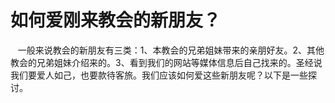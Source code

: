 # 如何爱刚来教会的新朋友？



<p>&nbsp; &nbsp;一般来说教会的新朋友有三类：1、本教会的兄弟姐妹带来的亲朋好友。2、其他教会的兄弟姐妹介绍来的。3、看到我们的网站等媒体信息后自己找来的。圣经说我们要爱人如己，也要款待客旅。我们应该如何爱这些新朋友呢？以下是一些探讨。</p>